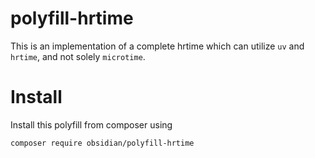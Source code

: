 # polyfill-hrtime

This is an implementation of a complete hrtime which can utilize `uv` and `hrtime`, and not solely `microtime`.

# Install

Install this polyfill from composer using
```
composer require obsidian/polyfill-hrtime
```
